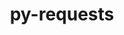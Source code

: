 ---
title: "py-requests"
layout: cache
categories: [package, develop-2024-08-04]
meta: {"versions": ["2.32.2"], "compilers": ["apple-clang@=15.0.0", "cce@=15.0.1", "gcc@=11.1.0", "gcc@=11.4.0", "gcc@=7.3.1", "gcc@=9.4.0", "oneapi@=2024.2.0"], "oss": ["amzn2", "rhel8", "ubuntu20.04", "ubuntu22.04", "ventura"], "platforms": ["darwin", "linux"], "targets": ["aarch64", "neoverse_n1", "neoverse_v1", "neoverse_v2", "ppc64le", "x86_64_v3", "zen4"], "stacks": ["aws-isc", "aws-isc-aarch64", "data-vis-sdk", "e4s-cray-rhel", "e4s-neoverse-v2", "e4s-neoverse_v1", "e4s-oneapi", "e4s-power", "ml-darwin-aarch64-mps", "ml-linux-x86_64-cpu", "ml-linux-x86_64-cuda", "ml-linux-x86_64-rocm", "root"], "num_specs": 26, "num_specs_by_stack": {"root": 26, "ml-darwin-aarch64-mps": 3, "aws-isc-aarch64": 2, "aws-isc": 1, "e4s-cray-rhel": 1, "e4s-power": 2, "data-vis-sdk": 2, "e4s-neoverse_v1": 3, "e4s-neoverse-v2": 2, "ml-linux-x86_64-cuda": 4, "ml-linux-x86_64-rocm": 3, "ml-linux-x86_64-cpu": 4, "e4s-oneapi": 2}}
spec_details: [{"hash": "a4zfibdxown3fnv7hqixbzpnqlvg5qzi", "compiler": "apple-clang@=15.0.0", "versions": ["2.32.2"], "os": "ventura", "platform": "darwin", "target": "aarch64", "variants": ["build_system=python_pip", "~socks"], "stacks": ["root", "ml-darwin-aarch64-mps"], "size": "-", "tarball": "https://binaries.spack.io/develop-2024-08-04/build_cache/darwin-ventura-aarch64/apple-clang-15.0.0/py-requests-2.32.2/darwin-ventura-aarch64-apple-clang-15.0.0-py-requests-2.32.2-a4zfibdxown3fnv7hqixbzpnqlvg5qzi.spack"}, {"hash": "xcjg7tcuow7weaj3gkikorr2t26ggi53", "compiler": "apple-clang@=15.0.0", "versions": ["2.32.2"], "os": "ventura", "platform": "darwin", "target": "aarch64", "variants": ["build_system=python_pip", "~socks"], "stacks": ["root", "ml-darwin-aarch64-mps"], "size": "-", "tarball": "https://binaries.spack.io/develop-2024-08-04/build_cache/darwin-ventura-aarch64/apple-clang-15.0.0/py-requests-2.32.2/darwin-ventura-aarch64-apple-clang-15.0.0-py-requests-2.32.2-xcjg7tcuow7weaj3gkikorr2t26ggi53.spack"}, {"hash": "siydr74xu6lf265xaony57zwglj4mgit", "compiler": "apple-clang@=15.0.0", "versions": ["2.32.2"], "os": "ventura", "platform": "darwin", "target": "aarch64", "variants": ["build_system=python_pip", "~socks"], "stacks": ["root", "ml-darwin-aarch64-mps"], "size": "-", "tarball": "https://binaries.spack.io/develop-2024-08-04/build_cache/darwin-ventura-aarch64/apple-clang-15.0.0/py-requests-2.32.2/darwin-ventura-aarch64-apple-clang-15.0.0-py-requests-2.32.2-siydr74xu6lf265xaony57zwglj4mgit.spack"}, {"hash": "3rwutxba3zlevgqnga2qk4abvb67uink", "compiler": "gcc@=7.3.1", "versions": ["2.32.2"], "os": "amzn2", "platform": "linux", "target": "aarch64", "variants": ["build_system=python_pip", "~socks"], "stacks": ["aws-isc-aarch64", "root"], "size": "-", "tarball": "https://binaries.spack.io/develop-2024-08-04/build_cache/linux-amzn2-aarch64/gcc-7.3.1/py-requests-2.32.2/linux-amzn2-aarch64-gcc-7.3.1-py-requests-2.32.2-3rwutxba3zlevgqnga2qk4abvb67uink.spack"}, {"hash": "qepbvlksdqz26kgs3uip6adu2rwovpvb", "compiler": "gcc@=7.3.1", "versions": ["2.32.2"], "os": "amzn2", "platform": "linux", "target": "neoverse_n1", "variants": ["build_system=python_pip", "~socks"], "stacks": ["aws-isc-aarch64", "root"], "size": "-", "tarball": "https://binaries.spack.io/develop-2024-08-04/build_cache/linux-amzn2-neoverse_n1/gcc-7.3.1/py-requests-2.32.2/linux-amzn2-neoverse_n1-gcc-7.3.1-py-requests-2.32.2-qepbvlksdqz26kgs3uip6adu2rwovpvb.spack"}, {"hash": "ixxk4lkgusijbi7jlih2a7d5hffn6ota", "compiler": "gcc@=7.3.1", "versions": ["2.32.2"], "os": "amzn2", "platform": "linux", "target": "x86_64_v3", "variants": ["build_system=python_pip", "~socks"], "stacks": ["aws-isc", "root"], "size": "-", "tarball": "https://binaries.spack.io/develop-2024-08-04/build_cache/linux-amzn2-x86_64_v3/gcc-7.3.1/py-requests-2.32.2/linux-amzn2-x86_64_v3-gcc-7.3.1-py-requests-2.32.2-ixxk4lkgusijbi7jlih2a7d5hffn6ota.spack"}, {"hash": "xh3wc7gnqskea2o3dkrhpet4ofjqigia", "compiler": "cce@=15.0.1", "versions": ["2.32.2"], "os": "rhel8", "platform": "linux", "target": "zen4", "variants": ["build_system=python_pip", "~socks"], "stacks": ["root", "e4s-cray-rhel"], "size": "-", "tarball": "https://binaries.spack.io/develop-2024-08-04/build_cache/linux-rhel8-zen4/cce-15.0.1/py-requests-2.32.2/linux-rhel8-zen4-cce-15.0.1-py-requests-2.32.2-xh3wc7gnqskea2o3dkrhpet4ofjqigia.spack"}, {"hash": "xpmgtna3egjxkgglfldsfceh3p6bbc5w", "compiler": "gcc@=9.4.0", "versions": ["2.32.2"], "os": "ubuntu20.04", "platform": "linux", "target": "ppc64le", "variants": ["build_system=python_pip", "~socks"], "stacks": ["e4s-power", "root"], "size": "-", "tarball": "https://binaries.spack.io/develop-2024-08-04/build_cache/linux-ubuntu20.04-ppc64le/gcc-9.4.0/py-requests-2.32.2/linux-ubuntu20.04-ppc64le-gcc-9.4.0-py-requests-2.32.2-xpmgtna3egjxkgglfldsfceh3p6bbc5w.spack"}, {"hash": "6kuiqzzsuiyacmcfhpagj7cq2laipugj", "compiler": "gcc@=9.4.0", "versions": ["2.32.2"], "os": "ubuntu20.04", "platform": "linux", "target": "ppc64le", "variants": ["build_system=python_pip", "~socks"], "stacks": ["e4s-power", "root"], "size": "-", "tarball": "https://binaries.spack.io/develop-2024-08-04/build_cache/linux-ubuntu20.04-ppc64le/gcc-9.4.0/py-requests-2.32.2/linux-ubuntu20.04-ppc64le-gcc-9.4.0-py-requests-2.32.2-6kuiqzzsuiyacmcfhpagj7cq2laipugj.spack"}, {"hash": "3jhimijrqd7joqrcjmx2efavzqryyb7g", "compiler": "gcc@=11.1.0", "versions": ["2.32.2"], "os": "ubuntu20.04", "platform": "linux", "target": "x86_64_v3", "variants": ["build_system=python_pip", "~socks"], "stacks": ["data-vis-sdk", "root"], "size": "-", "tarball": "https://binaries.spack.io/develop-2024-08-04/build_cache/linux-ubuntu20.04-x86_64_v3/gcc-11.1.0/py-requests-2.32.2/linux-ubuntu20.04-x86_64_v3-gcc-11.1.0-py-requests-2.32.2-3jhimijrqd7joqrcjmx2efavzqryyb7g.spack"}, {"hash": "y3yksap5ktq6bohps7m6cokbqpqofjfp", "compiler": "gcc@=11.1.0", "versions": ["2.32.2"], "os": "ubuntu20.04", "platform": "linux", "target": "x86_64_v3", "variants": ["build_system=python_pip", "~socks"], "stacks": ["data-vis-sdk", "root"], "size": "-", "tarball": "https://binaries.spack.io/develop-2024-08-04/build_cache/linux-ubuntu20.04-x86_64_v3/gcc-11.1.0/py-requests-2.32.2/linux-ubuntu20.04-x86_64_v3-gcc-11.1.0-py-requests-2.32.2-y3yksap5ktq6bohps7m6cokbqpqofjfp.spack"}, {"hash": "il6qccuudukx7iju5dv3aj3xkgd27zif", "compiler": "gcc@=11.4.0", "versions": ["2.32.2"], "os": "ubuntu22.04", "platform": "linux", "target": "neoverse_v1", "variants": ["build_system=python_pip", "~socks"], "stacks": ["e4s-neoverse_v1", "root"], "size": "-", "tarball": "https://binaries.spack.io/develop-2024-08-04/build_cache/linux-ubuntu22.04-neoverse_v1/gcc-11.4.0/py-requests-2.32.2/linux-ubuntu22.04-neoverse_v1-gcc-11.4.0-py-requests-2.32.2-il6qccuudukx7iju5dv3aj3xkgd27zif.spack"}, {"hash": "6z5l2ndefyta5z4en3fitll62cojh63d", "compiler": "gcc@=11.4.0", "versions": ["2.32.2"], "os": "ubuntu22.04", "platform": "linux", "target": "neoverse_v1", "variants": ["build_system=python_pip", "~socks"], "stacks": ["e4s-neoverse_v1", "root"], "size": "-", "tarball": "https://binaries.spack.io/develop-2024-08-04/build_cache/linux-ubuntu22.04-neoverse_v1/gcc-11.4.0/py-requests-2.32.2/linux-ubuntu22.04-neoverse_v1-gcc-11.4.0-py-requests-2.32.2-6z5l2ndefyta5z4en3fitll62cojh63d.spack"}, {"hash": "h6z42zzxpov5c5kdm6atc5p6uvlbbmhq", "compiler": "gcc@=11.4.0", "versions": ["2.32.2"], "os": "ubuntu22.04", "platform": "linux", "target": "neoverse_v1", "variants": ["build_system=python_pip", "~socks"], "stacks": ["e4s-neoverse_v1", "root"], "size": "-", "tarball": "https://binaries.spack.io/develop-2024-08-04/build_cache/linux-ubuntu22.04-neoverse_v1/gcc-11.4.0/py-requests-2.32.2/linux-ubuntu22.04-neoverse_v1-gcc-11.4.0-py-requests-2.32.2-h6z42zzxpov5c5kdm6atc5p6uvlbbmhq.spack"}, {"hash": "r5qfzld3y67zfy5yx5qrksorjho5vva7", "compiler": "gcc@=11.4.0", "versions": ["2.32.2"], "os": "ubuntu22.04", "platform": "linux", "target": "neoverse_v2", "variants": ["build_system=python_pip", "~socks"], "stacks": ["root", "e4s-neoverse-v2"], "size": "-", "tarball": "https://binaries.spack.io/develop-2024-08-04/build_cache/linux-ubuntu22.04-neoverse_v2/gcc-11.4.0/py-requests-2.32.2/linux-ubuntu22.04-neoverse_v2-gcc-11.4.0-py-requests-2.32.2-r5qfzld3y67zfy5yx5qrksorjho5vva7.spack"}, {"hash": "v7n7zg3nqdhuw24mrx45rx44tgnwpsu4", "compiler": "gcc@=11.4.0", "versions": ["2.32.2"], "os": "ubuntu22.04", "platform": "linux", "target": "neoverse_v2", "variants": ["build_system=python_pip", "~socks"], "stacks": ["root", "e4s-neoverse-v2"], "size": "-", "tarball": "https://binaries.spack.io/develop-2024-08-04/build_cache/linux-ubuntu22.04-neoverse_v2/gcc-11.4.0/py-requests-2.32.2/linux-ubuntu22.04-neoverse_v2-gcc-11.4.0-py-requests-2.32.2-v7n7zg3nqdhuw24mrx45rx44tgnwpsu4.spack"}, {"hash": "qe4o4br6crmcpag2obiiwot3bbfbvcly", "compiler": "gcc@=11.4.0", "versions": ["2.32.2"], "os": "ubuntu22.04", "platform": "linux", "target": "x86_64_v3", "variants": ["build_system=python_pip", "~socks"], "stacks": ["root"], "size": "-", "tarball": "https://binaries.spack.io/develop-2024-08-04/build_cache/linux-ubuntu22.04-x86_64_v3/gcc-11.4.0/py-requests-2.32.2/linux-ubuntu22.04-x86_64_v3-gcc-11.4.0-py-requests-2.32.2-qe4o4br6crmcpag2obiiwot3bbfbvcly.spack"}, {"hash": "vmwxim7xpsyfq7r5hmyqebkdal64hh46", "compiler": "gcc@=11.4.0", "versions": ["2.32.2"], "os": "ubuntu22.04", "platform": "linux", "target": "x86_64_v3", "variants": ["build_system=python_pip", "~socks"], "stacks": ["root"], "size": "-", "tarball": "https://binaries.spack.io/develop-2024-08-04/build_cache/linux-ubuntu22.04-x86_64_v3/gcc-11.4.0/py-requests-2.32.2/linux-ubuntu22.04-x86_64_v3-gcc-11.4.0-py-requests-2.32.2-vmwxim7xpsyfq7r5hmyqebkdal64hh46.spack"}, {"hash": "4klozjqtoulxbeevgvhwtbbhxfpsekmh", "compiler": "gcc@=11.4.0", "versions": ["2.32.2"], "os": "ubuntu22.04", "platform": "linux", "target": "x86_64_v3", "variants": ["build_system=python_pip", "~socks"], "stacks": ["root"], "size": "-", "tarball": "https://binaries.spack.io/develop-2024-08-04/build_cache/linux-ubuntu22.04-x86_64_v3/gcc-11.4.0/py-requests-2.32.2/linux-ubuntu22.04-x86_64_v3-gcc-11.4.0-py-requests-2.32.2-4klozjqtoulxbeevgvhwtbbhxfpsekmh.spack"}, {"hash": "v5chyv3kkfl76zpnx2grgwxsyakhpa26", "compiler": "gcc@=11.4.0", "versions": ["2.32.2"], "os": "ubuntu22.04", "platform": "linux", "target": "x86_64_v3", "variants": ["build_system=python_pip", "~socks"], "stacks": ["ml-linux-x86_64-cuda", "ml-linux-x86_64-rocm", "root", "ml-linux-x86_64-cpu"], "size": "-", "tarball": "https://binaries.spack.io/develop-2024-08-04/build_cache/linux-ubuntu22.04-x86_64_v3/gcc-11.4.0/py-requests-2.32.2/linux-ubuntu22.04-x86_64_v3-gcc-11.4.0-py-requests-2.32.2-v5chyv3kkfl76zpnx2grgwxsyakhpa26.spack"}, {"hash": "vtcr6w2sw2gqpbm5dkuzqtjke6azkkbu", "compiler": "gcc@=11.4.0", "versions": ["2.32.2"], "os": "ubuntu22.04", "platform": "linux", "target": "x86_64_v3", "variants": ["build_system=python_pip", "~socks"], "stacks": ["ml-linux-x86_64-cuda", "root", "ml-linux-x86_64-cpu"], "size": "-", "tarball": "https://binaries.spack.io/develop-2024-08-04/build_cache/linux-ubuntu22.04-x86_64_v3/gcc-11.4.0/py-requests-2.32.2/linux-ubuntu22.04-x86_64_v3-gcc-11.4.0-py-requests-2.32.2-vtcr6w2sw2gqpbm5dkuzqtjke6azkkbu.spack"}, {"hash": "jacqulmr665oyl6r2fm5jsmj4kysg6nl", "compiler": "gcc@=11.4.0", "versions": ["2.32.2"], "os": "ubuntu22.04", "platform": "linux", "target": "x86_64_v3", "variants": ["build_system=python_pip", "~socks"], "stacks": ["ml-linux-x86_64-cuda", "ml-linux-x86_64-rocm", "root", "ml-linux-x86_64-cpu"], "size": "-", "tarball": "https://binaries.spack.io/develop-2024-08-04/build_cache/linux-ubuntu22.04-x86_64_v3/gcc-11.4.0/py-requests-2.32.2/linux-ubuntu22.04-x86_64_v3-gcc-11.4.0-py-requests-2.32.2-jacqulmr665oyl6r2fm5jsmj4kysg6nl.spack"}, {"hash": "zvegpeddsmcmisjj3dymtsbfnx2psu64", "compiler": "gcc@=11.4.0", "versions": ["2.32.2"], "os": "ubuntu22.04", "platform": "linux", "target": "x86_64_v3", "variants": ["build_system=python_pip", "~socks"], "stacks": ["ml-linux-x86_64-cuda", "ml-linux-x86_64-rocm", "root", "ml-linux-x86_64-cpu"], "size": "-", "tarball": "https://binaries.spack.io/develop-2024-08-04/build_cache/linux-ubuntu22.04-x86_64_v3/gcc-11.4.0/py-requests-2.32.2/linux-ubuntu22.04-x86_64_v3-gcc-11.4.0-py-requests-2.32.2-zvegpeddsmcmisjj3dymtsbfnx2psu64.spack"}, {"hash": "iwqj3sq5kayxp3v3pm6tpgnhlhvptyyl", "compiler": "gcc@=11.4.0", "versions": ["2.32.2"], "os": "ubuntu22.04", "platform": "linux", "target": "x86_64_v3", "variants": ["build_system=python_pip", "~socks"], "stacks": ["root"], "size": "-", "tarball": "https://binaries.spack.io/develop-2024-08-04/build_cache/linux-ubuntu22.04-x86_64_v3/gcc-11.4.0/py-requests-2.32.2/linux-ubuntu22.04-x86_64_v3-gcc-11.4.0-py-requests-2.32.2-iwqj3sq5kayxp3v3pm6tpgnhlhvptyyl.spack"}, {"hash": "svzncapezo7o4gpd2s2enrp2sf5ctheo", "compiler": "oneapi@=2024.2.0", "versions": ["2.32.2"], "os": "ubuntu22.04", "platform": "linux", "target": "x86_64_v3", "variants": ["build_system=python_pip", "~socks"], "stacks": ["e4s-oneapi", "root"], "size": "-", "tarball": "https://binaries.spack.io/develop-2024-08-04/build_cache/linux-ubuntu22.04-x86_64_v3/oneapi-2024.2.0/py-requests-2.32.2/linux-ubuntu22.04-x86_64_v3-oneapi-2024.2.0-py-requests-2.32.2-svzncapezo7o4gpd2s2enrp2sf5ctheo.spack"}, {"hash": "fxeqoiy4fprsea5gtbrt7m5z3eg3yaz2", "compiler": "oneapi@=2024.2.0", "versions": ["2.32.2"], "os": "ubuntu22.04", "platform": "linux", "target": "x86_64_v3", "variants": ["build_system=python_pip", "~socks"], "stacks": ["e4s-oneapi", "root"], "size": "-", "tarball": "https://binaries.spack.io/develop-2024-08-04/build_cache/linux-ubuntu22.04-x86_64_v3/oneapi-2024.2.0/py-requests-2.32.2/linux-ubuntu22.04-x86_64_v3-oneapi-2024.2.0-py-requests-2.32.2-fxeqoiy4fprsea5gtbrt7m5z3eg3yaz2.spack"}]
---